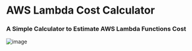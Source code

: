 # AWS Lambda Cost Calculator
### A Simple Calculator to Estimate AWS Lambda Functions Cost

![image](https://user-images.githubusercontent.com/52674815/180693326-65f4f0bd-b4e1-4abb-9de9-c856162a1041.png)
